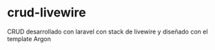 # crud-livewire
CRUD desarrollado con laravel con stack de livewire y diseñado con el template Argon
